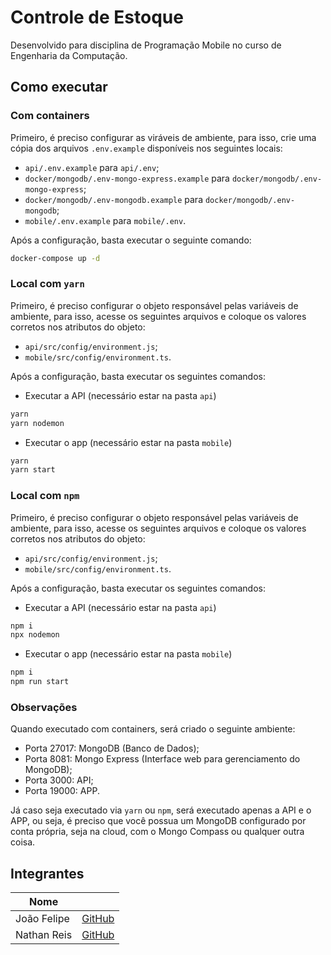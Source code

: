 # Controle de Estoque

Desenvolvido para disciplina de Programação Mobile no curso de Engenharia da Computação.

## Como executar

### Com containers

Primeiro, é preciso configurar as viráveis de ambiente, para isso, crie uma
cópia dos arquivos `.env.example` disponíveis nos seguintes locais:

- `api/.env.example` para `api/.env`;
- `docker/mongodb/.env-mongo-express.example` para `docker/mongodb/.env-mongo-express`;
- `docker/mongodb/.env-mongodb.example` para `docker/mongodb/.env-mongodb`;
- `mobile/.env.example` para `mobile/.env`.

Após a configuração, basta executar o seguinte comando:

```bash
docker-compose up -d
```

### Local com `yarn`

Primeiro, é preciso configurar o objeto responsável pelas variáveis de ambiente,
para isso, acesse os seguintes arquivos e coloque os valores corretos nos
atributos do objeto:

- `api/src/config/environment.js`;
- `mobile/src/config/environment.ts`.

Após a configuração, basta executar os seguintes comandos:

- Executar a API (necessário estar na pasta `api`)
```bash
yarn
yarn nodemon
```

- Executar o app (necessário estar na pasta `mobile`)
```bash
yarn
yarn start
```

### Local com `npm`

Primeiro, é preciso configurar o objeto responsável pelas variáveis de ambiente,
para isso, acesse os seguintes arquivos e coloque os valores corretos nos
atributos do objeto:

- `api/src/config/environment.js`;
- `mobile/src/config/environment.ts`.

Após a configuração, basta executar os seguintes comandos:

- Executar a API (necessário estar na pasta `api`)
```bash
npm i
npx nodemon
```

- Executar o app (necessário estar na pasta `mobile`)
```bash
npm i
npm run start
```

### Observações

Quando executado com containers, será criado o seguinte ambiente:

- Porta 27017: MongoDB (Banco de Dados);
- Porta 8081: Mongo Express (Interface web para gerenciamento do MongoDB);
- Porta 3000: API;
- Porta 19000: APP.

Já caso seja executado via `yarn` ou `npm`, será executado apenas a API e o APP,
ou seja, é preciso que você possua um MongoDB configurado por conta própria,
seja na cloud, com o Mongo Compass ou qualquer outra coisa.


## Integrantes

| Nome        |                                         |
| ----------- | --------------------------------------- |
| João Felipe | [GitHub](https://github.com/JFelipeAB)  |
| Nathan Reis | [GitHub](https://github.com/NathanReis) |
